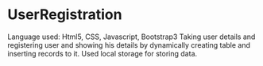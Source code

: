 # UserRegistration
Language used: Html5, CSS, Javascript, Bootstrap3
Taking user details and registering user and showing his details by dynamically creating table and inserting records to it. Used local storage for storing data.
